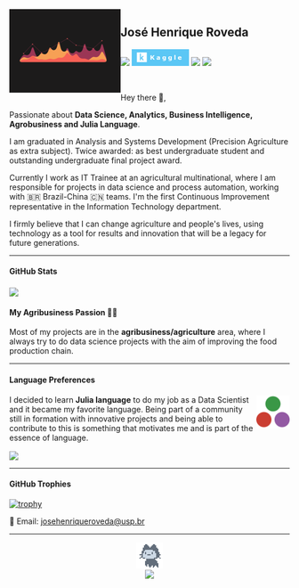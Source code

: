 <img align="left" alt="Area Chart" width="200" src="https://raw.githubusercontent.com/josehenriqueroveda/josehenriqueroveda/master/icon/areachart.gif">
<h2>José Henrique Roveda</h2>

<p align='left'>
<a href="https://www.linkedin.com/in/jhroveda/"><img height="30" src="https://img.shields.io/badge/LinkedIn-0077B5?style=for-the-badge&logo=linkedin&logoColor=white"></a>
<a href="https://www.kaggle.com/josehenriqueroveda"><img height="30" src="https://raw.githubusercontent.com/josehenriqueroveda/josehenriqueroveda/master/icon/kaggle-badge.png"></a>
 <a href="https://julialang.org/"><img height="30" src="https://img.shields.io/badge/-Julia-9558B2?style=for-the-badge&logo=julia&logoColor=white"></a>
<a href="https://stackoverflow.com/users/13136846/jos%c3%a9-henrique-roveda"><img height="30" src="https://img.shields.io/badge/Stack_Overflow-FE7A16?style=for-the-badge&logo=stack-overflow&logoColor=white"></a>
</p>
<br>

Hey there 👋,

Passionate about <b>Data Science, Analytics, Business Intelligence, Agrobusiness and Julia Language</b>.

I am graduated in Analysis and Systems Development (Precision Agriculture as extra subject). Twice awarded: as best undergraduate student and outstanding undergraduate final project award.

Currently I work as IT Trainee at an agricultural multinational, where I am responsible for projects in data science and process automation, working with 🇧🇷 Brazil-China 🇨🇳 teams.
I'm the first Continuous Improvement representative in the Information Technology department.

I firmly believe that I can change agriculture and people's lives, using technology as a tool for results and innovation that will be a legacy for future generations.

---
<h4>GitHub Stats</h4>

<a href="https://github.com/josehenriqueroveda/github-readme-stats">
  <img align="center" src="https://github-readme-stats.vercel.app/api?username=josehenriqueroveda&count_private=true&show_icons=true&theme=github_dark" />
</a>
<h4> My Agribusiness Passion 🌱🚜 </h4>
Most of my projects are in the <b>agribusiness/agriculture</b> area, where I always try to do data science projects with the aim of improving the food production chain.


---
<h4>Language Preferences</h4>
<img align="right" alt="Julia Icon" width="60" src="https://raw.githubusercontent.com/josehenriqueroveda/josehenriqueroveda/master/icon/Julia%20Language-logo.svg">
<p>I decided to learn <b>Julia language</b> to do my job as a Data Scientist and it became my favorite language. Being part of a community still in formation with innovative projects and being able to contribute to this is something that motivates me and is part of the essence of language.
</p>

<a href="https://github.com/josehenriqueroveda/github-readme-stats">
  <img align="center" src="https://github-readme-stats.vercel.app/api/top-langs/?username=josehenriqueroveda&layout=compact&langs_count=3&theme=github_dark" />
</a>

---

<h4>GitHub Trophies</h4>
 
 [![trophy](https://github-profile-trophy.vercel.app/?username=josehenriqueroveda&theme=discord&no-bg=true&no-frame=true&title=Repo,Commits,MultiLanguage,Stars,Followers)](https://github.com/josehenriqueroveda/github-profile-trophy)


<p>📨 Email: <a href="josehenriqueroveda@usp.br">josehenriqueroveda@usp.br</a></p>

---
<p align='center'>
 <img align="center" alt="Git" width="48" src="https://raw.githubusercontent.com/josehenriqueroveda/josehenriqueroveda/master/icon/mona-loading-dimmed.gif"><br>
 <img align='center' src="https://visitor-badge.glitch.me/badge?page_id=josehenriqueroveda.visitor-badge">
<p/>

